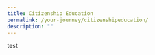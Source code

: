 ```yaml
---
title: Citizenship Education
permalink: /your-journey/citizenshipeducation/
description: ""
---
```

test